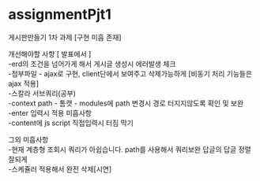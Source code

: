 # assignmentPjt1
게시판만들기 1차 과제 [구현 미흡 존재]<br/>

개선해야할 사항 [ 발표에서 ]<br/>
-erd의 조건을 넘어가게 해서 게시글 생성시 에러발생 체크<br/>
-첨부파일 - ajax로 구현, client단에서 보여주고 삭제가능하게 [비동기 처리 기능들은 ajax 적용] <br/>
-스칼라 서브쿼리(공부)<br/>
-context path - 톰캣 - modules에 path 변경시 경로 터지지않도록 확인 및 보완<br/>
-enter 입력시 적용 미흡사항<br/>
-content에 js script 직접입력시 터짐 막기<br/>

그외 미흡사항<br/>
-현재 계층형 조회시 쿼리가 아쉽습니다. path를 사용해서 쿼리보완 답글의 답글 정렬 잘되게 <br/>
-스케쥴러 적용해서 완전 삭제[시연] <br/>
